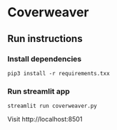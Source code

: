 # Coverweaver

## Run instructions

### Install dependencies

```
pip3 install -r requirements.txx
```

### Run streamlit app

```
streamlit run coverweaver.py
```

Visit http://localhost:8501
